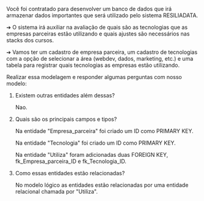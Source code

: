 


Você foi contratado para desenvolver um banco de dados que irá armazenar
dados importantes que será utilizado pelo sistema RESILIADATA.

➔ O sistema irá auxiliar na avaliação de quais são as tecnologias que as
empresas parceiras estão utilizando e quais ajustes são necessários nas
stacks dos cursos.

➔ Vamos ter um cadastro de empresa parceira, um cadastro de tecnologias com
a opção de selecionar a área (webdev, dados, marketing, etc.) e uma tabela
para registrar quais tecnologias as empresas estão utilizando.


Realizar essa modelagem e responder algumas perguntas
com nosso modelo:


1. Existem outras entidades além dessas?

    Nao.

3. Quais são os principais campos e tipos?

    Na entidade "Empresa_parceira" foi criado um ID como PRIMARY KEY.

    Na entidade "Tecnologia" foi criado um ID como PRIMARY KEY.

    Na entidade "Utiliza" foram adicionadas duas FOREIGN KEY, fk_Empresa_parceira_ID e fk_Tecnologia_ID.

5. Como essas entidades estão relacionadas?

    No modelo lógico as entidades estão relacionadas por uma entidade relacional chamada por "Utiliza".
